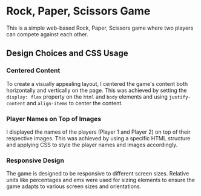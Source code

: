 # Rock, Paper, Scissors Game

This is a simple web-based Rock, Paper, Scissors game where two players can compete against each other.

## Design Choices and CSS Usage

### Centered Content

To create a visually appealing layout, I centered the game's content both horizontally and vertically on the page. This was achieved by setting the `display: flex` property on the `html` and `body` elements and using `justify-content` and `align-items` to center the content.

### Player Names on Top of Images

I displayed the names of the players (Player 1 and Player 2) on top of their respective images. This was achieved by using a specific HTML structure and applying CSS to style the player names and images accordingly.

### Responsive Design

The game is designed to be responsive to different screen sizes. Relative units like percentages and ems were used for sizing elements to ensure the game adapts to various screen sizes and orientations.
